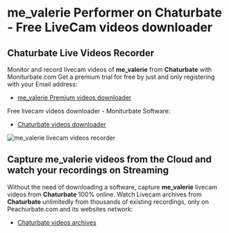 # me_valerie Performer on Chaturbate - Free LiveCam videos downloader

## Chaturbate Live Videos Recorder

Monitor and record livecam videos of **me_valerie** from **Chaturbate** with Moniturbate.com
Get a premium trial for free by just and only registering with your Email address:
* [me_valerie Premium videos downloader](https://moniturbate.com/request-demo-licence-key.html)

Free livecam videos downloader - Moniturbate Software:
* [Chaturbate videos downloader](https://moniturbate.com/moniturbate-download-software.html)

![me_valerie livecam videos recorder](https://peachurnet.com/templates/moniturbate-software.png)


## Capture me_valerie videos from the Cloud and watch your recordings on Streaming

Without the need of downloading a software, capture **me_valerie** livecam videos from **Chaturbate** 100% online.
Watch Livecam archives from **Chaturbate** unlimitedly from thousands of existing recordings, only on Peachurbate.com and its websites network:
* [Chaturbate videos archives](https://peachurnet.com/)